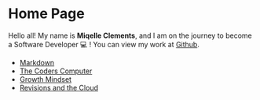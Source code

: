 # Home Page

Hello all! My name is **Miqelle Clements**, and I am on the journey to become a Software Developer 💻 ! You can view my work at [Github](https://github.com/miqelle).

* [Markdown](https://miqelle.github.io/reading-notes/learning-markdown)
* [The Coders Computer](https://miqelle.github.io/reading-notes/the-coders-computer)
* [Growth Mindset](https://miqelle.github.io/reading-notes/growth-mindset)
* [Revisions and the Cloud](https://miqelle.github.io/reading-notes/revisions-and-the-cloud)